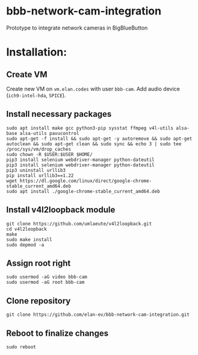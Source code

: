 # bbb-network-cam-integration
Prototype to integrate network cameras in BigBlueButton

# Installation:

## Create VM

Create new VM on `vm.elan.codes` with user `bbb-cam`. Add audio device (`ich9-intel-hda`, `SPICE`).

## Install necessary packages

```
sudo apt install make gcc python3-pip sysstat ffmpeg v4l-utils alsa-base alsa-utils pavucontrol
sudo apt-get -f install && sudo apt-get -y autoremove && sudo apt-get autoclean && sudo apt-get clean && sudo sync && echo 3 | sudo tee /proc/sys/vm/drop_caches
sudo chown -R $USER:$USER $HOME/
pip3 install selenium webdriver-manager python-dateutil
pip3 install selenium webdriver-manager python-dateutil
pip3 uninstall urllib3
pip install urllib3==1.22
wget https://dl.google.com/linux/direct/google-chrome-stable_current_amd64.deb
sudo apt install ./google-chrome-stable_current_amd64.deb
```

## Install v4l2loopback module

```
git clone https://github.com/umlaeute/v4l2loopback.git
cd v4l2loopback
make
sudo make install
sudo depmod -a
```

## Assign root right 

```
sudo usermod -aG video bbb-cam
sudo usermod -aG root bbb-cam
```

## Clone repository

```
git clone https://github.com/elan-ev/bbb-network-cam-integration.git
```

## Reboot to finalize changes

```
sudo reboot
```
